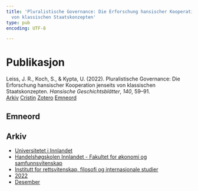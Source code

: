 ```yaml
---
title: 'Pluralistische Governance: Die Erforschung hansischer Kooperation jenseits
  von klassischen Staatskonzepten'
type: pub
encoding: UTF-8

---
```

<h1>Publikasjon</h1>
<article id="csl-bib-container-AYCJEVGT" class="csl-bib-container">
  <div class="csl-bib-body"> <div class="csl-entry">Leiss, J. R., Koch, S., &#38; Kypta, U. (2022). Pluralistische Governance: Die Erforschung hansischer Kooperation jenseits von klassischen Staatskonzepten. <i>Hansische Geschichtsblätter</i>, <i>140</i>, 59–91.</div> </div>
  <div class="csl-bib-buttons">
    <a href="#taxonomy-article-AYCJEVGT" alt="archive" class="csl-bib-button">Arkiv</a>
    <a href="https://app.cristin.no/results/show.jsf?id=2094721" alt="Cristin" class="csl-bib-button">Cristin</a>
    <a href="http://zotero.org/groups/5881554/items/AYCJEVGT" alt="Zotero" class="csl-bib-button">Zotero</a>
    <a href="#keywords-article-AYCJEVGT" alt="keywords" class="csl-bib-button">Emneord</a>
  </div>
  <div id="csl-bib-meta-container-AYCJEVGT"></div>
</article>
<div id="csl-bib-meta-AYCJEVGT" class="csl-bib-meta">
  <article id="keywords-article-AYCJEVGT" class="keywords-article">
    <h1>Emneord</h1>
    
  </article>
  <article id="taxonomy-article-AYCJEVGT" class="taxonomy-article">
    <h1>Arkiv</h1>
    <ul>
      <li>
        <a href="/nn/archive/?key=3DCRN523">Universitetet i Innlandet</a>
      </li>
      <li>
        <a href="/nn/archive/?key=DU8Q9LN9">Handelshøgskolen Innlandet - Fakultet for økonomi og samfunnsvitenskap</a>
      </li>
      <li>
        <a href="/nn/archive/?key=ITYAG68H">Institutt for rettsvitenskap, filosofi og internasjonale studier</a>
      </li>
      <li>
        <a href="/nn/archive/?key=B7XWRJNE">2022</a>
      </li>
      <li>
        <a href="/nn/archive/?key=BIL776WA">Desember</a>
      </li>
    </ul>
  </article>
</div>
